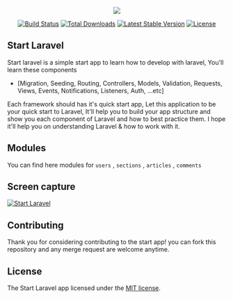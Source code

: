 <p align="center"><img src="https://laravel.com/assets/img/components/logo-laravel.svg"></p>

<p align="center">
<a href="https://travis-ci.org/laravel/framework"><img src="https://travis-ci.org/laravel/framework.svg" alt="Build Status"></a>
<a href="https://packagist.org/packages/laravel/framework"><img src="https://poser.pugx.org/laravel/framework/d/total.svg" alt="Total Downloads"></a>
<a href="https://packagist.org/packages/laravel/framework"><img src="https://poser.pugx.org/laravel/framework/v/stable.svg" alt="Latest Stable Version"></a>
<a href="https://packagist.org/packages/laravel/framework"><img src="https://poser.pugx.org/laravel/framework/license.svg" alt="License"></a>
</p>

## Start Laravel

Start laravel is a simple start app to learn how to develop with laravel, You'll learn these components

- [Migration, Seeding, Routing, Controllers, Models, Validation, Requests, Views, Events, Notifications, Listeners, Auth, ...etc]

Each framework should has it's quick start app, Let this application to be your quick start to Laravel, It'll help you to build your app structure and show you each component of Laravel and how to best practice them.
I hope it'll help you on understanding Laravel & how to work with it.

## Modules

You can find here modules for `users` , `sections` , `articles` , `comments`

## Screen capture

[![Start Laravel](https://i.ytimg.com/vi/xH4Y3zxhO98/hqdefault.jpg?custom=true&w=196&h=110&stc=true&jpg444=true&jpgq=90&sp=68&sigh=0yXGfi8vvL--fZRxrc9ZvvPkzuk)](https://youtu.be/xH4Y3zxhO98)

## Contributing

Thank you for considering contributing to the start app! you can fork this repository and any merge request are welcome anytime.

## License

The Start Laravel app licensed under the [MIT license](http://opensource.org/licenses/MIT).
